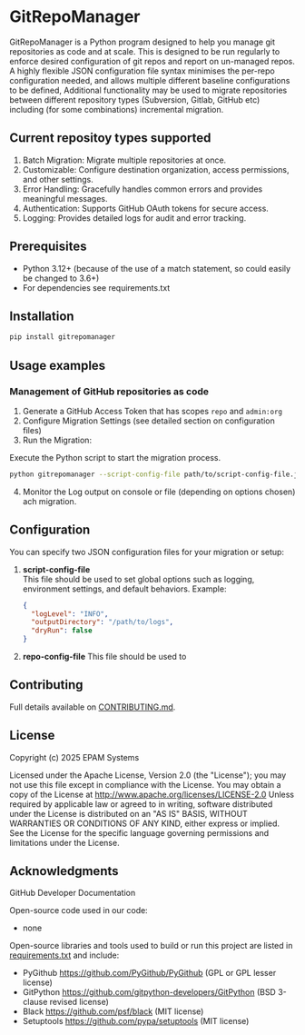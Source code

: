 # GitRepoManager

GitRepoManager is a Python program designed to help you manage git repositories as code and at scale. This is designed to be run regularly to enforce desired configuration of git repos and report on un-managed repos.
A highly flexible JSON configuration file syntax minimises the per-repo configuration needed, and allows multiple different baseline configurations to be defined,
Additional functionality may be used to migrate repositories between different repository types (Subversion, Gitlab, GitHub etc) including (for some combinations) incremental migration.

## Current repositoy types supported

1. Batch Migration: Migrate multiple repositories at once.
2. Customizable: Configure destination organization, access permissions, and other settings.
3. Error Handling: Gracefully handles common errors and provides meaningful messages.
4. Authentication: Supports GitHub OAuth tokens for secure access.
5. Logging: Provides detailed logs for audit and error tracking.

## Prerequisites

- Python 3.12+ (because of the use of a match statement, so could easily be changed to 3.6+)
- For dependencies see requirements.txt

## Installation

```bash
pip install gitrepomanager
```

## Usage examples

### Management of GitHub repositories as code

1. Generate a GitHub Access Token that has scopes ```repo``` and ```admin:org```
2. Configure Migration Settings (see detailed section on configuration files)
3. Run the Migration:

Execute the Python script to start the migration process.

```bash
python gitrepomanager --script-config-file path/to/script-config-file.json --repo-config-file path/to/repo-config-file.json
```

4. Monitor the Log output on console or file (depending on options chosen)
ach migration.

## Configuration

You can specify two JSON configuration files for your migration or setup:

1. **script-config-file**  
   This file should be used to set global options such as logging, environment settings, and default behaviors. Example:
   ```json
   {
     "logLevel": "INFO",
     "outputDirectory": "/path/to/logs",
     "dryRun": false
   }

2. **repo-config-file**
   This file should be used to 


## Contributing

Full details available on [CONTRIBUTING.md](CONTRIBUTING.md).

## License

Copyright (c) 2025 EPAM Systems

Licensed under the Apache License, Version 2.0 (the "License");
you may not use this file except in compliance with the License.
You may obtain a copy of the License at http://www.apache.org/licenses/LICENSE-2.0
Unless required by applicable law or agreed to in writing, software distributed under the License is distributed on an "AS IS" BASIS,
WITHOUT WARRANTIES OR CONDITIONS OF ANY KIND, either express or implied.
See the License for the specific language governing permissions and
limitations under the License.

## Acknowledgments

GitHub Developer Documentation

Open-source code used in our code:
- none

Open-source libraries and tools used to build or run this project are listed in [requirements.txt](requirements.txt) and include:
- PyGithub https://github.com/PyGithub/PyGithub (GPL or GPL lesser license)
- GitPython https://github.com/gitpython-developers/GitPython (BSD 3-clause revised license)
- Black https://github.com/psf/black (MIT license)
- Setuptools https://github.com/pypa/setuptools (MIT license)

